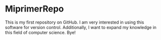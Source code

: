 # MiprimerRepo
This is my first repository on GitHub. I am very interested in using this software for version control. Additionally, I want to expand my knowledge in this field of computer science.
Bye!
